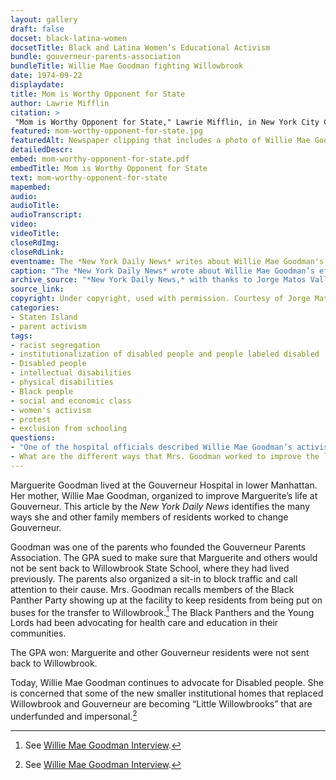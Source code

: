 ```yaml
--- 
layout: gallery
draft: false
docset: black-latina-women
docsetTitle: Black and Latina Women’s Educational Activism
bundle: gouverneur-parents-association
bundleTitle: Willie Mae Goodman fighting Willowbrook
date: 1974-09-22
displaydate: 
title: Mom is Worthy Opponent for State
author: Lawrie Mifflin
citation: >
 "Mom is Worthy Opponent for State," Lawrie Mifflin, in New York City Civil Rights History Project, Accessed: [Month Day, Year], https://nyccivilrightshistory.org/gallery/mom-worthy-opponent-for-state.
featured: mom-worthy-opponent-for-state.jpg
featuredAlt: Newspaper clipping that includes a photo of Willie Mae Goodman, who is a Black woman, visiting her 18-year old daughter Marguerite in the Gouverneur State School.
detailedDescr: 
embed: mom-worthy-opponent-for-state.pdf
embedTitle: Mom is Worthy Opponent for State
text: mom-worthy-opponent-for-state
mapembed: 
audio: 
audioTitle: 
audioTranscript: 
video: 
videoTitle: 
closeRdImg: 
closeRdLink: 
eventname: The *New York Daily News* writes about Willie Mae Goodman's success in keeping her daughter Marguerite at the Gouverneur Hospital and improving the care of all residents there.
caption: "The *New York Daily News* wrote about Willie Mae Goodman’s effort to improve conditions for her daughter Marguerite and others at the Gouverneur Hospital."
archive_source: "*New York Daily News,* with thanks to Jorge Matos Valldejuli"
source_link: 
copyright: Under copyright, used with permission. Courtesy of Jorge Matos Valldejuli
categories: 
- Staten Island
- parent activism
tags: 
- racist segregation
- institutionalization of disabled people and people labeled disabled
- Disabled people
- intellectual disabilities
- physical disabilities
- Black people
- social and economic class
- women's activism
- protest
- exclusion from schooling
questions:
- "One of the hospital officials described Willie Mae Goodman’s activism this way: “… her complaining is good – she keeps us on our toes and she keeps the staff and parents inspired.” How do you think Mrs. Goodman would have felt about this description? Whose job is it to ensure good and safe care and education for Marguerite Goodman?"
- What are the different ways that Mrs. Goodman worked to improve the lives of her daughter Marguerite and other Disabled people?
--- 
```


Marguerite Goodman lived at the Gouverneur Hospital in lower Manhattan. Her mother, Willie Mae Goodman, organized to improve Marguerite’s life at Gouverneur. This article by the *New York Daily News* identifies the many ways she and other family members of residents worked to change Gouverneur.

Goodman was one of the parents who founded the Gouverneur Parents Association. The GPA sued to make sure that Marguerite and others would not be sent back to Willowbrook State School, where they had lived previously. The parents also organized a sit-in to block traffic and call attention to their cause. Mrs. Goodman recalls members of the Black Panther Party showing up at the facility to keep residents from being put on buses for the transfer to Willowbrook.[^1] The Black Panthers and the Young Lords had been advocating for health care and education in their communities.

The GPA won: Marguerite and other Gouverneur residents were not sent back to Willowbrook.

Today, Willie Mae Goodman continues to advocate for Disabled people. She is concerned that some of the new smaller institutional homes that replaced Willowbrook and Gouverneur are becoming “Little Willowbrooks” that are underfunded and impersonal.[^1]

[^1]: See [Willie Mae Goodman Interview](/topics/black-latina-women/gouverneur-parents-association/willie-mae-goodman).

